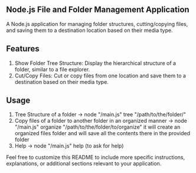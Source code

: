 ## Node.js File and Folder Management Application

A Node.js application for managing folder structures, cutting/copying files, and saving them to a destination location based on their media type.

## Features

1. Show Folder Tree Structure: Display the hierarchical structure of a folder, similar to a file explorer.
2. Cut/Copy Files: Cut or copy files from one location and save them to a destination based on their media type.

## Usage

1. Tree Structure of a folder -> node "/main.js" tree "/path/to/the/folder/"
2. Copy files of a folder to another folder in an organized manner -> node "/main.js" organize "/path/to/the/folder/to/organize" it will create an organized files folder and will save all the contents there in the provided folder
3. Help -> node "/main.js" help (to ask for help)

Feel free to customize this README to include more specific instructions, explanations, or additional sections relevant to your application.
